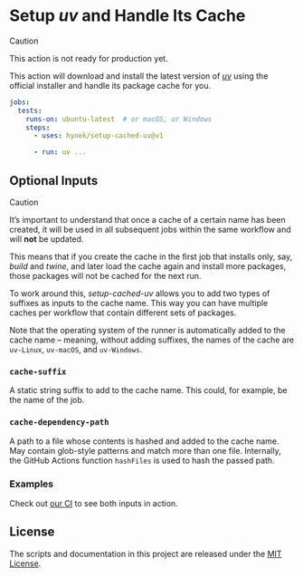 # Setup *uv* and Handle Its Cache

> [!CAUTION]
> This action is not ready for production yet.

This action will download and install the latest version of [*uv*](https://github.com/astral-sh/uv) using the official installer and handle its package cache for you.

```yaml
jobs:
  tests:
    runs-on: ubuntu-latest  # or macOS, or Windows
    steps:
      - uses: hynek/setup-cached-uv@v1

      - run: uv ...
```


## Optional Inputs

> [!CAUTION]
> It’s important to understand that once a cache of a certain name has been created, it will be used in all subsequent jobs within the same workflow and will **not** be updated.
>
> This means that if you create the cache in the first job that installs only, say, *build* and *twine*, and later load the cache again and install more packages, those packages will not be cached for the next run.

To work around this, *setup-cached-uv* allows you to add two types of suffixes as inputs to the cache name.
This way you can have multiple caches per workflow that contain different sets of packages.

Note that the operating system of the runner is automatically added to the cache name – meaning, without adding suffixes, the names of the cache are `uv-Linux`, `uv-macOS`, and `uv-Windows`.


### `cache-suffix`

A static string suffix to add to the cache name.
This could, for example, be the name of the job.


### `cache-dependency-path`

A path to a file whose contents is hashed and added to the cache name.
May contain glob-style patterns and match more than one file.
Internally, the GitHub Actions function `hashFiles` is used to hash the passed path.


### Examples

Check out [our CI](.github/workflows/ci.yml) to see both inputs in action.


## License

The scripts and documentation in this project are released under the [MIT License](LICENSE).
